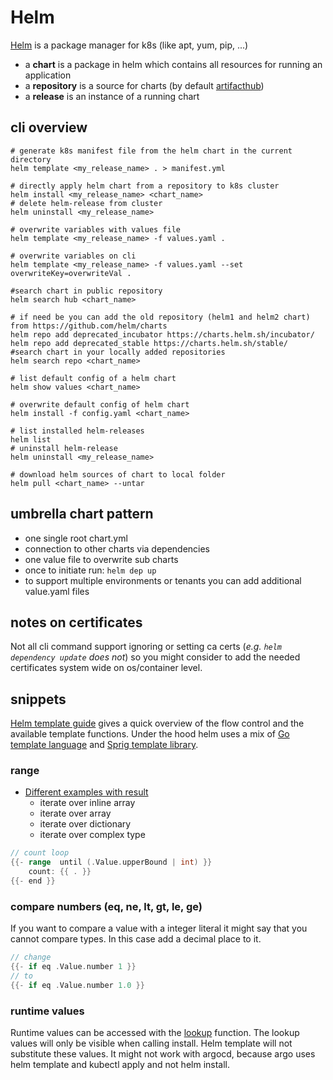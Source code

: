 # Helm

[Helm](https://helm.sh/) is a package manager for k8s (like apt, yum, pip, ...)

- a **chart** is a package in helm which contains all resources for running an application
- a **repository** is a source for charts (by default [artifacthub](https://artifacthub.io))
- a **release** is an instance of a running chart

## cli overview

```shell
# generate k8s manifest file from the helm chart in the current directory
helm template <my_release_name> . > manifest.yml

# directly apply helm chart from a repository to k8s cluster
helm install <my_release_name> <chart_name>
# delete helm-release from cluster
helm uninstall <my_release_name>

# overwrite variables with values file
helm template <my_release_name> -f values.yaml .

# overwrite variables on cli
helm template <my_release_name> -f values.yaml --set overwriteKey=overwriteVal .

#search chart in public repository
helm search hub <chart_name>

# if need be you can add the old repository (helm1 and helm2 chart) from https://github.com/helm/charts
helm repo add deprecated_incubator https://charts.helm.sh/incubator/
helm repo add deprecated_stable https://charts.helm.sh/stable/
#search chart in your locally added repositories
helm search repo <chart_name>

# list default config of a helm chart
helm show values <chart_name>

# overwrite default config of helm chart
helm install -f config.yaml <chart_name>

# list installed helm-releases
helm list
# uninstall helm-release
helm uninstall <my_release_name>

# download helm sources of chart to local folder
helm pull <chart_name> --untar
```

## umbrella chart pattern

- one single root chart.yml
- connection to other charts via dependencies
- one value file to overwrite sub charts
- once to initiate run: `helm dep up`
- to support multiple environments or tenants you can add additional value.yaml files

## notes on certificates

Not all cli command support ignoring or setting ca certs (*e.g. `helm dependency update` does not*) so you might consider to add the needed certificates system wide on os/container level.

## snippets

[Helm template guide](https://helm.sh/docs/chart_template_guide/) gives a quick overview of the flow control and the available template functions. Under the hood helm uses a mix of [Go template language](https://pkg.go.dev/text/template?utm_source=godoc) and [Sprig template library](https://masterminds.github.io/sprig/).

### range

- [Different examples with result](https://kb.novaordis.com/index.php/Helm_Template_range)
  - iterate over inline array
  - iterate over array
  - iterate over dictionary 
  - iterate over complex type

```go
// count loop
{{- range  until (.Value.upperBound | int) }}
    count: {{ . }}
{{- end }}

```

### compare numbers (eq, ne, lt, gt, le, ge)

If you want to compare a value with a integer literal it might say that you cannot compare types. In this case add a decimal place to it.

```go
// change
{{- if eq .Value.number 1 }}
// to
{{- if eq .Value.number 1.0 }}
```

### runtime values

Runtime values can be accessed with the [lookup](https://helm.sh/docs/chart_template_guide/functions_and_pipelines/#using-the-lookup-function) function. The lookup values will only be visible when calling install. Helm template will not substitute these values. It might not work with argocd, because argo uses helm template and kubectl apply and not helm install.
